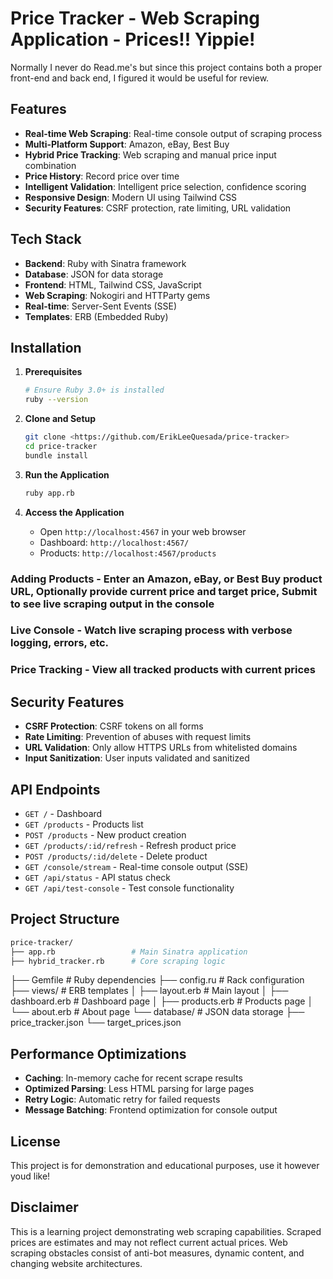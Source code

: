 # Price Tracker - Web Scraping Application - Prices!! Yippie!

Normally I never do Read.me's but since this project contains both a proper front-end and back end, I figured it would be useful for review.

## Features

- **Real-time Web Scraping**: Real-time console output of scraping process
- **Multi-Platform Support**: Amazon, eBay, Best Buy
- **Hybrid Price Tracking**: Web scraping and manual price input combination
- **Price History**: Record price over time
- **Intelligent Validation**: Intelligent price selection, confidence scoring
- **Responsive Design**: Modern UI using Tailwind CSS
- **Security Features**: CSRF protection, rate limiting, URL validation

## Tech Stack

- **Backend**: Ruby with Sinatra framework
- **Database**: JSON for data storage
- **Frontend**: HTML, Tailwind CSS, JavaScript
- **Web Scraping**: Nokogiri and HTTParty gems
- **Real-time**: Server-Sent Events (SSE)
- **Templates**: ERB (Embedded Ruby)

## Installation

1. **Prerequisites**
   ```bash
   # Ensure Ruby 3.0+ is installed
   ruby --version
   ```

2. **Clone and Setup**
   ```bash
   git clone <https://github.com/ErikLeeQuesada/price-tracker>
   cd price-tracker
   bundle install
   ```

3. **Run the Application**
   ```bash
   ruby app.rb
   ```

4. **Access the Application**
   - Open `http://localhost:4567` in your web browser
   - Dashboard: `http://localhost:4567/`
   - Products: `http://localhost:4567/products`


### Adding Products - Enter an Amazon, eBay, or Best Buy product URL,  Optionally provide current price and target price, Submit to see live scraping output in the console

### Live Console - Watch live scraping process with verbose logging, errors, etc.

### Price Tracking - View all tracked products with current prices

## Security Features

- **CSRF Protection**: CSRF tokens on all forms
- **Rate Limiting**: Prevention of abuses with request limits
- **URL Validation**: Only allow HTTPS URLs from whitelisted domains
- **Input Sanitization**: User inputs validated and sanitized

## API Endpoints

- `GET /` - Dashboard
- `GET /products` - Products list
- `POST /products` - New product creation
- `GET /products/:id/refresh` - Refresh product price
- `POST /products/:id/delete` - Delete product
- `GET /console/stream` - Real-time console output (SSE)
- `GET /api/status` - API status check
- `GET /api/test-console` - Test console functionality

## Project Structure

```bash
price-tracker/
├── app.rb                 # Main Sinatra application
├── hybrid_tracker.rb      # Core scraping logic
```
├── Gemfile               # Ruby dependencies
├── config.ru             # Rack configuration
├── views/                # ERB templates
│   ├── layout.erb        # Main layout
│   ├── dashboard.erb     # Dashboard page
│   ├── products.erb      # Products page
│   └── about.erb         # About page
└── database/             # JSON data storage
    ├── price_tracker.json
    └── target_prices.json

## Performance Optimizations

- **Caching**: In-memory cache for recent scrape results
- **Optimized Parsing**: Less HTML parsing for large pages
- **Retry Logic**: Automatic retry for failed requests
- **Message Batching**: Frontend optimization for console output

## License

This project is for demonstration and educational purposes, use it however youd like!

## Disclaimer

This is a learning project demonstrating web scraping capabilities. Scraped prices are estimates and may not reflect current actual prices. Web scraping obstacles consist of anti-bot measures, dynamic content, and changing website architectures.
